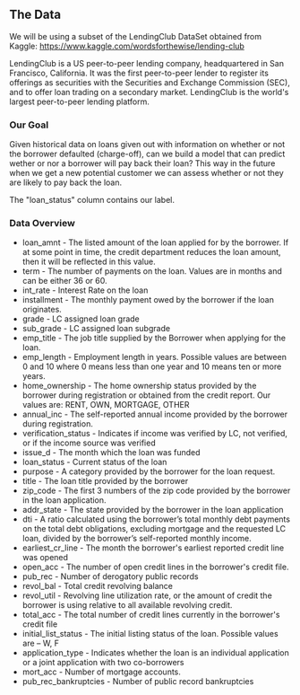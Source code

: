 ## The Data

We will be using a subset of the LendingClub DataSet obtained from Kaggle: https://www.kaggle.com/wordsforthewise/lending-club

LendingClub is a US peer-to-peer lending company, headquartered in San Francisco, California. It was the first peer-to-peer lender to register its offerings as securities with the Securities and Exchange Commission (SEC), and to offer loan trading on a secondary market. LendingClub is the world's largest peer-to-peer lending platform.


### Our Goal

Given historical data on loans given out with information on whether or not the borrower defaulted (charge-off), can we build a model that can predict wether or nor a borrower will pay back their loan? This way in the future when we get a new potential customer we can assess whether or not they are likely to pay back the loan.

The "loan_status" column contains our label.

### Data Overview

* loan_amnt - The listed amount of the loan applied for by the borrower. If at some point in time, the credit department reduces the loan amount, then it will be reflected in this value.
* term - The number of payments on the loan. Values are in months and can be either 36 or 60.
* int_rate - Interest Rate on the loan
* installment - The monthly payment owed by the borrower if the loan originates.
* grade - LC assigned loan grade
* sub_grade - LC assigned loan subgrade
* emp_title	- The job title supplied by the Borrower when applying for the loan.
* emp_length - Employment length in years. Possible values are between 0 and 10 where 0 means less than one year and 10 means ten or more years.
* home_ownership - The home ownership status provided by the borrower during registration or obtained from the credit report. Our values are: RENT, OWN, MORTGAGE, OTHER
* annual_inc - The self-reported annual income provided by the borrower during registration.
* verification_status - Indicates if income was verified by LC, not verified, or if the income source was verified
* issue_d - The month which the loan was funded
* loan_status - Current status of the loan
* purpose - A category provided by the borrower for the loan request.
* title - The loan title provided by the borrower
* zip_code - The first 3 numbers of the zip code provided by the borrower in the loan application.
* addr_state - The state provided by the borrower in the loan application
* dti - A ratio calculated using the borrower’s total monthly debt payments on the total debt obligations, excluding mortgage and the requested LC loan, divided by the borrower’s self-reported monthly income.
* earliest_cr_line - The month the borrower's earliest reported credit line was opened
* open_acc - The number of open credit lines in the borrower's credit file.
* pub_rec - Number of derogatory public records
* revol_bal - Total credit revolving balance
* revol_util - Revolving line utilization rate, or the amount of credit the borrower is using relative to all available revolving credit.
* total_acc	- The total number of credit lines currently in the borrower's credit file
* initial_list_status - The initial listing status of the loan. Possible values are – W, F
* application_type - Indicates whether the loan is an individual application or a joint application with two co-borrowers
* mort_acc - Number of mortgage accounts.
* pub_rec_bankruptcies - Number of public record bankruptcies
